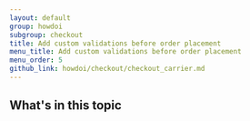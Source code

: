```yaml
---
layout: default
group: howdoi
subgroup: checkout
title: Add custom validations before order placement
menu_title: Add custom validations before order placement
menu_order: 5
github_link: howdoi/checkout/checkout_carrier.md
---
```

<h2>What's in this topic</h2>